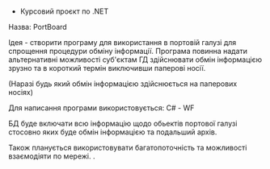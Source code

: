 ﻿#
* Курсовий проєкт по .NET

Назва: PortBoard

Ідея - створити програму для використання в портовій галузі для спрощення 
процедури обміну інформації. Програма повинна надати альтернативні можливості суб'єктам 
ГД здійснювати обмін інформацією зрузно та в короткий термін виключивши паперові носії.

(Наразі будь який обмін інформацією здійснюється на паперових носіях)

Для написання програми використовується: C# - WF

БД буде включати всю інформацію щодо обьектів портової галузі стосовно яких буде обмін інформацією
та подальший архів.

Також планується використовувати багатопоточність та можливості взаємодіяти по мережі. . 

